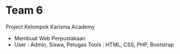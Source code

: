 # Team 6

Project Kelompok Karisma Academy
- Membuat Web Perpustakaan
- User : Admin, Siswa, Petugas
Tools : HTML, CSS, PHP, Bootstrap
